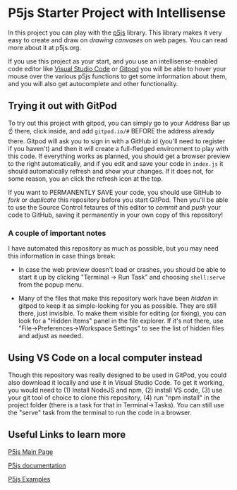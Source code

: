 # P5js Starter Project with Intellisense

In this project you can play with the [p5js](p5js.org) library. This library makes it very easy to create and draw on *drawing canvases* on web pages. You can read more about it at p5js.org.

If you use this project as your start, and you use an intellisense-enabled code editor like [Visual Studio Code](code.visualstudio.com) or [Gitpod](http://www.gitpod.com) you will be able to hover your mouse over the various p5js functions to get some information about them, and you will also get autocomplete and other functionality.

## Trying it out with GitPod

To try out this project with gitpod, you can simply go to your Address Bar up :point_up: there, click inside, and add `gitpod.io/#` BEFORE the address already there. Gitpod will ask you to sign in with a GitHub id (you'll need to register if you haven't) and then it will create a full-fledged environment to play with this code. If everything works as planned, you should get a browser preview to the right automatically, and if you edit and save your code in `index.js` it should automatically refresh and show your changes. If it does not, for some reason, you an click the refresh icon at the top.

If you want to PERMANENTLY SAVE your code, you should use GitHub to *fork* or *duplicate* this repository before you start GitPod. Then you'll be able to use the Source Control fetaures of this editor to *commit* and *push* your code to GitHub, saving it permanently in your own copy of this repository!

### A couple of important notes

I have automated this repository as much as possible, but you may need this information in case things break:

* In case the web preview doesn't load or crashes, you should be able to start it up by clicking "Terminal -> Run Task" and choosing `shell:serve` from the popup menu.

* Many of the files that make this repository work have been *hidden* in gitpod to keep it as simple-looking for you as possible. They are still there, just invisible. To make them visible for editing (or fixing), you can look for a "Hidden Items" panel in the file explorer. If it's not there, use "File->Preferences->Workspace Settings" to see the list of hidden files and adjust as needed.

## Using VS Code on a local computer instead

Though this repository was really designed to be used in GitPod, you could also download it locally and use it in Visual Studio Code. To get it working, you would need to (1) Install NodeJS and npm, (2) install VS code, (3) use your git tool of choice to clone this repository, (4) run "npm install" in the project folder (there is a task for that in Terminal->Tasks). You can still use the "serve" task from the terminal to run the code in a browser.

## Useful Links to learn more

[P5js Main Page](http://www.p5js.org)

[P5js documentation](https://p5js.org/reference/)

[P5js Examples](https://p5js.org/examples/)